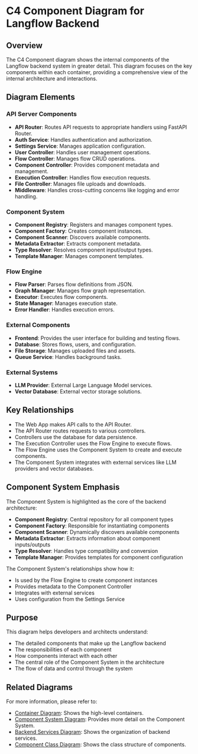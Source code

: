 # C4 Component Diagram for Langflow Backend

## Overview

The C4 Component diagram shows the internal components of the Langflow backend system in greater detail. This diagram focuses on the key components within each container, providing a comprehensive view of the internal architecture and interactions.

## Diagram Elements

### API Server Components

- **API Router**: Routes API requests to appropriate handlers using FastAPI Router.
- **Auth Service**: Handles authentication and authorization.
- **Settings Service**: Manages application configuration.
- **User Controller**: Handles user management operations.
- **Flow Controller**: Manages flow CRUD operations.
- **Component Controller**: Provides component metadata and management.
- **Execution Controller**: Handles flow execution requests.
- **File Controller**: Manages file uploads and downloads.
- **Middleware**: Handles cross-cutting concerns like logging and error handling.

### Component System

- **Component Registry**: Registers and manages component types.
- **Component Factory**: Creates component instances.
- **Component Scanner**: Discovers available components.
- **Metadata Extractor**: Extracts component metadata.
- **Type Resolver**: Resolves component input/output types.
- **Template Manager**: Manages component templates.

### Flow Engine

- **Flow Parser**: Parses flow definitions from JSON.
- **Graph Manager**: Manages flow graph representation.
- **Executor**: Executes flow components.
- **State Manager**: Manages execution state.
- **Error Handler**: Handles execution errors.

### External Components

- **Frontend**: Provides the user interface for building and testing flows.
- **Database**: Stores flows, users, and configuration.
- **File Storage**: Manages uploaded files and assets.
- **Queue Service**: Handles background tasks.

### External Systems

- **LLM Provider**: External Large Language Model services.
- **Vector Database**: External vector storage solutions.

## Key Relationships

- The Web App makes API calls to the API Router.
- The API Router routes requests to various controllers.
- Controllers use the database for data persistence.
- The Execution Controller uses the Flow Engine to execute flows.
- The Flow Engine uses the Component System to create and execute components.
- The Component System integrates with external services like LLM providers and vector databases.

## Component System Emphasis

The Component System is highlighted as the core of the backend architecture:

- **Component Registry**: Central repository for all component types
- **Component Factory**: Responsible for instantiating components
- **Component Scanner**: Dynamically discovers available components
- **Metadata Extractor**: Extracts information about component inputs/outputs
- **Type Resolver**: Handles type compatibility and conversion
- **Template Manager**: Provides templates for component configuration

The Component System's relationships show how it:
- Is used by the Flow Engine to create component instances
- Provides metadata to the Component Controller
- Integrates with external services
- Uses configuration from the Settings Service

## Purpose

This diagram helps developers and architects understand:

- The detailed components that make up the Langflow backend
- The responsibilities of each component
- How components interact with each other
- The central role of the Component System in the architecture
- The flow of data and control through the system

## Related Diagrams

For more information, please refer to:

- [Container Diagram](c4_container_diagram.md): Shows the high-level containers.
- [Component System Diagram](component_system_diagram.md): Provides more detail on the Component System.
- [Backend Services Diagram](backend_services_diagram.md): Shows the organization of backend services.
- [Component Class Diagram](component_class_diagram.md): Shows the class structure of components. 